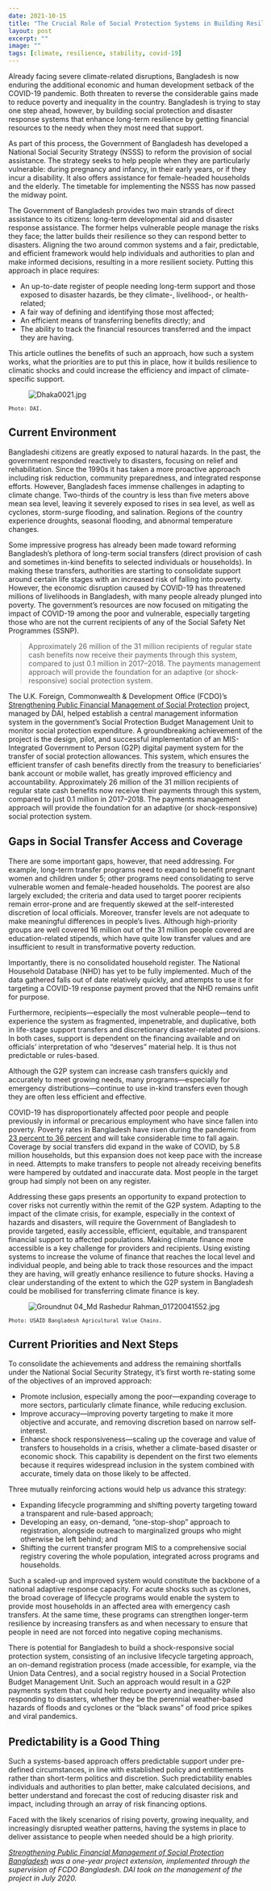 ```yaml
---
date: 2021-10-15
title: "The Crucial Role of Social Protection Systems in Building Resilience to Climate Risks"
layout: post
excerpt: ""
image: ""
tags: [climate, resilience, stability, covid-19]
---
```

<p>Already facing severe climate-related disruptions, Bangladesh is now enduring the additional economic and human development setback of the COVID-19 pandemic. Both threaten to reverse the considerable gains made to reduce poverty and inequality in the country. Bangladesh is trying to stay one step ahead, however, by building social protection and disaster response systems that enhance long-term resilience by getting financial resources to the needy when they most need that support.</p><p>As part of this process, the Government of Bangladesh has developed a National Social Security Strategy (NSSS) to reform the provision of social assistance. The strategy seeks to help people when they are particularly vulnerable: during pregnancy and infancy, in their early years, or if they incur a disability. It also offers assistance for female-headed households and the elderly. The timetable for implementing the NSSS has now passed the midway point.</p><p>The Government of Bangladesh provides two main strands of direct assistance to its citizens: long-term developmental aid and disaster response assistance. The former helps vulnerable people manage the risks they face; the latter builds their resilience so they can respond better to disasters. Aligning the two around common systems and a fair, predictable, and efficient framework would help individuals and authorities to plan and make informed decisions, resulting in a more resilient society. Putting this approach in place requires:</p><ul><li>An up-to-date register of people needing long-term support and those exposed to disaster hazards, be they climate-, livelihood-, or health-related;</li><li>A fair way of defining and identifying those most affected;</li><li>An efficient means of transferring benefits directly; and</li><li>The ability to track the financial resources transferred and the impact they are having.</li></ul><p>This article outlines the benefits of such an approach, how such a system works, what the priorities are to put this in place, how it builds resilience to climatic shocks and could increase the efficiency and impact of climate-specific support.</p><figure class="kg-card kg-image-card"><img src="https://pubs.ghost.io/uploads/Dhaka0021.jpg" class="kg-image" alt="Dhaka0021.jpg" loading="lazy"></figure><p><code><code>Photo: DAI.</code></code></p><h2 id="current-environment">Current Environment</h2><p>Bangladeshi citizens are greatly exposed to natural hazards. In the past, the government responded reactively to disasters, focusing on relief and rehabilitation. Since the 1990s it has taken a more proactive approach including risk reduction, community preparedness, and integrated response efforts. However, Bangladesh faces immense challenges in adapting to climate change. Two-thirds of the country is less than five meters above mean sea level, leaving it severely exposed to rises in sea level, as well as cyclones, storm-surge flooding, and salination. Regions of the country experience droughts, seasonal flooding, and abnormal temperature changes.</p><p>Some impressive progress has already been made toward reforming Bangladesh’s plethora of long-term social transfers (direct provision of cash and sometimes in-kind benefits to selected individuals or households). In making these transfers, authorities are starting to consolidate support around certain life stages with an increased risk of falling into poverty. However, the economic disruption caused by COVID-19 has threatened millions of livelihoods in Bangladesh, with many people already plunged into poverty. The government’s resources are now focused on mitigating the impact of COVID-19 among the poor and vulnerable, especially targeting those who are not the current recipients of any of the Social Safety Net Programmes (SSNP).</p><blockquote>Approximately 26 million of the 31 million recipients of regular state cash benefits now receive their payments through this system, compared to just 0.1 million in 2017–2018. The payments management approach will provide the foundation for an adaptive (or shock-responsive) social protection system.</blockquote><p>The U.K. Foreign, Commonwealth &amp; Development Office (FCDO)’s <a href="https://www.dai.com/our-work/projects/bangladesh-strengthening-public-financial-management-for-social-protection-spfmsp">Strengthening Public Financial Management of Social Protection</a> project, managed by DAI, helped establish a central management information system in the government’s Social Protection Budget Management Unit to monitor social protection expenditure. A groundbreaking achievement of the project is the design, pilot, and successful implementation of an MIS-Integrated Government to Person (G2P) digital payment system for the transfer of social protection allowances. This system, which ensures the efficient transfer of cash benefits directly from the treasury to beneficiaries’ bank account or mobile wallet, has greatly improved efficiency and accountability. Approximately 26 million of the 31 million recipients of regular state cash benefits now receive their payments through this system, compared to just 0.1 million in 2017–2018. The payments management approach will provide the foundation for an adaptive (or shock-responsive) social protection system.</p><h2 id="gaps-in-social-transfer-access-and-coverage">Gaps in Social Transfer Access and Coverage</h2><p>There are some important gaps, however, that need addressing. For example, long-term transfer programs need to expand to benefit pregnant women and children under 5; other programs need consolidating to serve vulnerable women and female-headed households. The poorest are also largely excluded; the criteria and data used to target poorer recipients remain error-prone and are frequently skewed at the self-interested discretion of local officials. Moreover, transfer levels are not adequate to make meaningful differences in people’s lives. Although high-priority groups are well covered 16 million out of the 31 million people covered are education-related stipends, which have quite low transfer values and are insufficient to result in transformative poverty reduction.</p><p>Importantly, there is no consolidated household register. The National Household Database (NHD) has yet to be fully implemented. Much of the data gathered falls out of date relatively quickly, and attempts to use it for targeting a COVID-19 response payment proved that the NHD remains unfit for purpose.</p><p>Furthermore, recipients—especially the most vulnerable people—tend to experience the system as fragmented, impenetrable, and duplicative, both in life-stage support transfers and discretionary disaster-related provisions. In both cases, support is dependent on the financing available and on officials’ interpretation of who “deserves” material help. It is thus not predictable or rules-based.</p><p>Although the G2P system can increase cash transfers quickly and accurately to meet growing needs, many programs—especially for emergency distributions—continue to use in-kind transfers even though they are often less efficient and effective.</p><p>COVID-19 has disproportionately affected poor people and people previously in informal or precarious employment who have since fallen into poverty. Poverty rates in Bangladesh have risen during the pandemic from <a href="https://drbinayaksen.files.wordpress.com/2020/12/ged-extreme-poverty-paper.pdf">23 percent to 36 percent</a> and will take considerable time to fall again. Coverage by social transfers did expand in the wake of COVID, by 5.8 million households, but this expansion does not keep pace with the increase in need. Attempts to make transfers to people not already receiving benefits were hampered by outdated and inaccurate data. Most people in the target group had simply not been on any register.</p><p>Addressing these gaps presents an opportunity to expand protection to cover risks not currently within the remit of the G2P system. Adapting to the impact of the climate crisis, for example, especially in the context of hazards and disasters, will require the Government of Bangladesh to provide targeted, easily accessible, efficient, equitable, and transparent financial support to affected populations. Making climate finance more accessible is a key challenge for providers and recipients. Using existing systems to increase the volume of finance that reaches the local level and individual people, and being able to track those resources and the impact they are having, will greatly enhance resilience to future shocks. Having a clear understanding of the extent to which the G2P system in Bangladesh could be mobilised for transferring climate finance is key.</p><figure class="kg-card kg-image-card"><img src="https://pubs.ghost.io/uploads/Groundnut%2004_Md%20Rashedur%20Rahman_01720041552.jpg" class="kg-image" alt="Groundnut 04_Md Rashedur Rahman_01720041552.jpg" loading="lazy"></figure><p><code><code>Photo: USAID Bangladesh Agricultural Value Chains.</code></code></p><h2 id="current-priorities-and-next-steps">Current Priorities and Next Steps</h2><p>To consolidate the achievements and address the remaining shortfalls under the National Social Security Strategy, it’s first worth re-stating some of the objectives of an improved approach:</p><ul><li>Promote inclusion, especially among the poor—expanding coverage to more sectors, particularly climate finance, while reducing exclusion.</li><li>Improve accuracy—improving poverty targeting to make it more objective and accurate, and removing discretion based on narrow self-interest.</li><li>Enhance shock responsiveness—scaling up the coverage and value of transfers to households in a crisis, whether a climate-based disaster or economic shock. This capability is dependent on the first two elements because it requires widespread inclusion in the system combined with accurate, timely data on those likely to be affected.</li></ul><p>Three mutually reinforcing actions would help us advance this strategy:</p><ul><li>Expanding lifecycle programming and shifting poverty targeting toward a transparent and rule-based approach;</li><li>Developing an easy, on-demand, “one-stop-shop” approach to registration, alongside outreach to marginalized groups who might otherwise be left behind; and</li><li>Shifting the current transfer program MIS to a comprehensive social registry covering the whole population, integrated across programs and households.</li></ul><p>Such a scaled-up and improved system would constitute the backbone of a national adaptive response capacity. For acute shocks such as cyclones, the broad coverage of lifecycle programs would enable the system to provide most households in an affected area with emergency cash transfers. At the same time, these programs can strengthen longer-term resilience by increasing transfers as and when necessary to ensure that people in need are not forced into negative coping mechanisms.</p><p>There is potential for Bangladesh to build a shock-responsive social protection system, consisting of an inclusive lifecycle targeting approach, an on-demand registration process (made accessible, for example, via the Union Data Centres), and a social registry housed in a Social Protection Budget Management Unit. Such an approach would result in a G2P payments system that could help reduce poverty and inequality while also responding to disasters, whether they be the perennial weather-based hazards of floods and cyclones or the “black swans” of food price spikes and viral pandemics.</p><h2 id="predictability-is-a-good-thing">Predictability is a Good Thing</h2><p>Such a systems-based approach offers predictable support under pre-defined circumstances, in line with established policy and entitlements rather than short-term politics and discretion. Such predictability enables individuals and authorities to plan better, make calculated decisions, and better understand and forecast the cost of reducing disaster risk and impact, including through an array of risk financing options.</p><p>Faced with the likely scenarios of rising poverty, growing inequality, and increasingly disrupted weather patterns, having the systems in place to deliver assistance to people when needed should be a high priority.</p><p><em><a href="https://www.dai.com/our-work/projects/bangladesh-strengthening-public-financial-management-for-social-protection-spfmsp">Strengthening Public Financial Management of Social Protection Bangladesh</a> was a one-year project extension, implemented through the supervision of FCDO Bangladesh. DAI took on the management of the project in July 2020.</em></p>
  